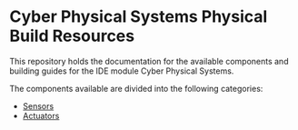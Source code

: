 # Cyber Physical Systems Physical Build Resources
This repository holds the documentation for the available components and building guides for the IDE module Cyber Physical Systems.


The components available are divided into the following categories:
* [Sensors](./sensors.md)
* [Actuators](./actuators.md)